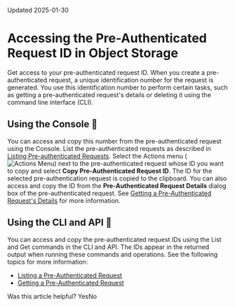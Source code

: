Updated 2025-01-30
# Accessing the Pre-Authenticated Request ID in Object Storage
Get access to your pre-authenticated request ID.
When you create a pre-authenticated request, a unique identification number for the request is generated. You use this identification number to perform certain tasks, such as getting a pre-authenticated request's details or deleting it using the command line interface (CLI).
## Using the Console 🔗 
You can access and copy this number from the pre-authenticated request using the Console. List the pre-authenticated requests as described in [Listing Pre-authenticated Requests](https://docs.oracle.com/en-us/iaas/Content/Object/Tasks/usingpreauthenticatedrequests_topic-To_list_preauthenticated_requests.htm#top "View a list of the pre-authenticated requests in a bucket."). Select the Actions menu (![Actions Menu](https://docs.oracle.com/en-us/iaas/Content/libraries/global-images/actions-menu.png)) next to the pre-authenticated request whose ID you want to copy and select **Copy Pre-Authenticated Request ID**. The ID for the selected pre-authentication request is copied to the clipboard. 
You can also access and copy the ID from the **Pre-Authenticated Request Details** dialog box of the pre-authenticated request. See [Getting a Pre-Authenticated Request's Details](https://docs.oracle.com/en-us/iaas/Content/Object/Tasks/usingpreauthenticatedrequests_topic-To_get_a_preauthenticated_request.htm#top "View the details of a pre-authenticated request in a bucket.") for more information.
## Using the CLI and API 🔗 
You can access and copy the pre-authenticated request IDs using the List and Get commands in the CLI and API. The IDs appear in the returned output when running these commands and operations. See the following topics for more information:
  * [Listing a Pre-Authenticated Request](https://docs.oracle.com/en-us/iaas/Content/Object/Tasks/usingpreauthenticatedrequests_topic-To_list_preauthenticated_requests.htm#top "View a list of the pre-authenticated requests in a bucket.")
  * [Getting a Pre-Authenticated Request](https://docs.oracle.com/en-us/iaas/Content/Object/Tasks/usingpreauthenticatedrequests_topic-To_get_a_preauthenticated_request.htm#top "View the details of a pre-authenticated request in a bucket.")


Was this article helpful?
YesNo

